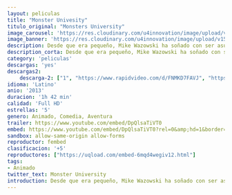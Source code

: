```yaml
---
layout: peliculas
title: "Monster Univesity"
titulo_original: "Monsters University"
image_carousel: 'https://res.cloudinary.com/u4innovation/image/upload/v1565323050/monster-min_otqfsg.jpg'
image_banner: 'https://res.cloudinary.com/u4innovation/image/upload/v1565323045/monster-banner-min_y1kkts.jpg'
description: Desde que era pequeño, Mike Wazowski ha soñado con ser asustador y sabe que los mejores asustadores estudian en Monstruos University (MU). Pero durante su primer semestre en MU, los planes de Mike se desmoronan cuando se cruza con el listillo de James P. Sullivan, un asustador nato. El descontrolado espíritu competitivo de la pareja hace que los dos sean expulsados del programa de asustadores de la Universidad. Entonces se dan cuenta de que si quieren cumplir sus sueños, tienen que trabajar en equipo junto con un grupo de monstruos marginados.
description_corta: Desde que era pequeño, Mike Wazowski ha soñado con ser asustador y sabe que los mejores asustadores estudian en Monstruos University (MU). Pero durante su primer semestre en MU, los planes de Mike se desmoronan cuando se cruza con el listillo de James P. Sullivan, un asustador nato. El descontrolado espíritu
category: 'peliculas'
descargas: 'yes'
descargas2:
    descarga-2: ["1", "https://www.rapidvideo.com/d/FNMKD7FAVJ", "https://www.google.com/s2/favicons?domain=www.rapidvideo.com","RapidVideo","https://res.cloudinary.com/imbriitneysam/image/upload/v1541473684/mexico.png", "Latino", "Full HD"]
idioma: 'Latino'
anio: '2013'
duracion: '1h 42 min'
calidad: 'Full HD'
estrellas: '5'
genero: Animado, Comedia, Aventura
trailer: https://www.youtube.com/embed/DpQlsaTiVT0
embed: https://www.youtube.com/embed/DpQlsaTiVT0?rel=0&amp;hd=1&border=0&wmode=opaque&enablejsapi=1&modestbranding=1&controls=1&showinfo=1
sandbox: allow-same-origin allow-forms
reproductor: fembed
clasificacion: '+5'
reproductores: ["https://uqload.com/embed-6mqd4wegiv12.html"]
tags:
- Animado
twitter_text: Monster University
introduction: Desde que era pequeño, Mike Wazowski ha soñado con ser asustador y sabe que los mejores asustadores estudian en Monstruos University (MU). Pero durante su primer semestre en MU, los planes de Mike se desmoronan cuando se cruza con el listillo de James P. Sullivan, un asustador nato. El descontrolado espíritu
---
```












